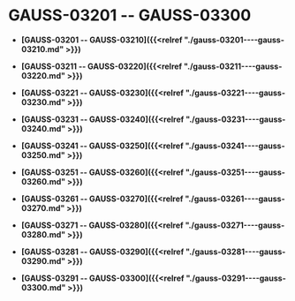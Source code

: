 # GAUSS-03201 -- GAUSS-03300

-   **[GAUSS-03201 -- GAUSS-03210]({{<relref "./gauss-03201----gauss-03210.md" >}})**  

-   **[GAUSS-03211 -- GAUSS-03220]({{<relref "./gauss-03211----gauss-03220.md" >}})**  

-   **[GAUSS-03221 -- GAUSS-03230]({{<relref "./gauss-03221----gauss-03230.md" >}})**  

-   **[GAUSS-03231 -- GAUSS-03240]({{<relref "./gauss-03231----gauss-03240.md" >}})**  

-   **[GAUSS-03241 -- GAUSS-03250]({{<relref "./gauss-03241----gauss-03250.md" >}})**  

-   **[GAUSS-03251 -- GAUSS-03260]({{<relref "./gauss-03251----gauss-03260.md" >}})**  

-   **[GAUSS-03261 -- GAUSS-03270]({{<relref "./gauss-03261----gauss-03270.md" >}})**  

-   **[GAUSS-03271 -- GAUSS-03280]({{<relref "./gauss-03271----gauss-03280.md" >}})**  

-   **[GAUSS-03281 -- GAUSS-03290]({{<relref "./gauss-03281----gauss-03290.md" >}})**  

-   **[GAUSS-03291 -- GAUSS-03300]({{<relref "./gauss-03291----gauss-03300.md" >}})**  


